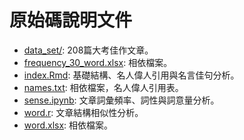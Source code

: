 # 原始碼說明文件

+ [data_set/](./data_set): 208篇大考佳作文章。
+ [frequency_30_word.xlsx](./frequency_30_word.xlsx): 相依檔案。
+ [index.Rmd](./index.Rmd): 基礎結構、名人偉人引用與名言佳句分析。
+ [names.txt](./names.txt): 相依檔案，名人偉人引用表。
+ [sense.ipynb](./sense.ipynb): 文章詞彙頻率、詞性與詞意量分析。
+ [word.r](./word.r): 文章結構相似性分析。
+ [word.xlsx](./word.xlsx): 相依檔案。